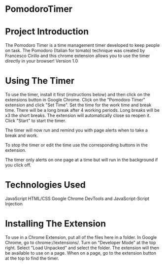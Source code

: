 # PomodoroTimer
# Project Introduction 

The Pomodoro Timer is a time management timer developed to keep people on task. The Pomodoro (Italian for tomato) technique was created by Francesco Cirillo and this chrome extension allows you to use the timer directly in your browser!
Version 1.0

# Using The Timer  

To use the timer, install it first (instructions below) and then click on the extensions button in Google Chrome.
Click on the "Pomodoro Timer" extension and click "Set Time".
Set the time for the work time and break time. There will be a long break after 4 working periods. Long breaks will be x3 the short breaks.
The extension will automatically close so reopen it.
Click "Start" to start the timer. 

The timer will now run and remind you with page alerts when to take a break and work.

To stop the timer or edit the time use the corresponding buttons in the extension. 

The timer only alerts on one page at a time but will run in the background if you click off.

# Technologies Used

JavaScript
HTML/CSS
Google Chrome DevTools and JavaScript-Script Injection

# Installing The Extension

To use in a Chrome Extension, put all of the files here in a folder. In Google Chrome, go to chrome://extensions/. Turn on "Developer Mode" at the top right. Select "Load Unpacked" and select the folder. The extension will then be available to use on a page. When on a page, go to the extension button at the top to find the timer. 

